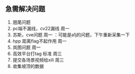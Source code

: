 ## 急需解决问题

1. 翘尾问题
2. pc端不漏线，cv22漏线 周一
3. 苏斯，cve问题 周一 ：可能是a1j的问题，下午重新采集一下
4. hpp 距离flag不起作用 周一
5. 岚图问题 周一
6. 高效平台打tag 标准  周三
7. 提交各场景视频给xili 周三
8. 收集坡顶的数据